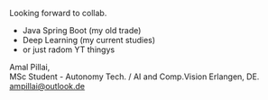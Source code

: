 Looking forward to collab. 
- Java Spring Boot (my old trade)
- Deep Learning (my current studies)
- or just radom YT thingys

Amal Pillai, \
MSc Student - Autonomy Tech. / AI and Comp.Vision
Erlangen, DE. \
ampillai@outlook.de 
<!---
vajraaynam/vajraaynam is a ✨ special ✨ repository because its `README.md` (this file) appears on your GitHub profile.
You can click the Preview link to take a look at your changes.
--->
